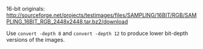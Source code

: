16-bit originals:
http://sourceforge.net/projects/testimages/files/SAMPLING/16BIT/RGB/SAMPLING_16BIT_RGB_2448x2448.tar.bz2/download

Use `convert -depth 8` and `convert -depth 12` to produce lower bit-depth versions of the images.